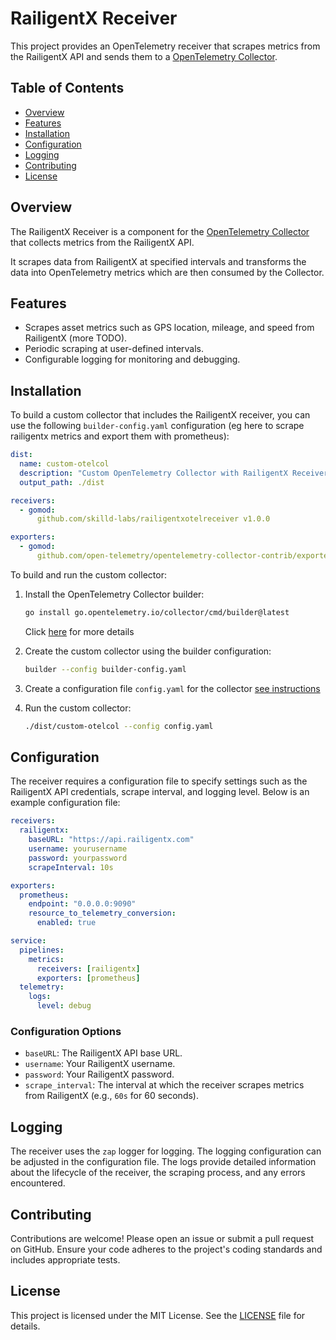 # RailigentX Receiver

This project provides an OpenTelemetry receiver that scrapes metrics from the RailigentX API and sends them to a [OpenTelemetry Collector](https://opentelemetry.io/docs/collector/quick-start/).

## Table of Contents

- [Overview](#overview)
- [Features](#features)
- [Installation](#installation)
- [Configuration](#configuration)
- [Logging](#logging)
- [Contributing](#contributing)
- [License](#license)

## Overview

The RailigentX Receiver is a component for the [OpenTelemetry Collector](https://opentelemetry.io/docs/collector/quick-start/) that collects metrics from the RailigentX API.

It scrapes data from RailigentX at specified intervals and transforms the data into OpenTelemetry metrics which are then consumed by the Collector.

## Features

- Scrapes asset metrics such as GPS location, mileage, and speed from RailigentX (more TODO).
- Periodic scraping at user-defined intervals.
- Configurable logging for monitoring and debugging.

## Installation

To build a custom collector that includes the RailigentX receiver, you can use the following `builder-config.yaml` configuration (eg here to scrape railigentx metrics and export them with prometheus):

```yaml
dist:
  name: custom-otelcol
  description: "Custom OpenTelemetry Collector with RailigentX Receiver"
  output_path: ./dist

receivers:
  - gomod:
      github.com/skilld-labs/railigentxotelreceiver v1.0.0

exporters:
  - gomod:
      github.com/open-telemetry/opentelemetry-collector-contrib/exporter/prometheusexporter v0.100.0
```

To build and run the custom collector:

1. Install the OpenTelemetry Collector builder:
   ```bash
   go install go.opentelemetry.io/collector/cmd/builder@latest
   ```
   Click [here](https://github.com/open-telemetry/opentelemetry-collector/tree/main/cmd/builder) for more details

2. Create the custom collector using the builder configuration:
   ```bash
   builder --config builder-config.yaml
   ```

3. Create a configuration file `config.yaml` for the collector [see instructions](#configuration)

3. Run the custom collector:
   ```bash
   ./dist/custom-otelcol --config config.yaml
   ```

## Configuration

The receiver requires a configuration file to specify settings such as the RailigentX API credentials, scrape interval, and logging level. Below is an example configuration file:

```yaml
receivers:
  railigentx:
    baseURL: "https://api.railigentx.com"
    username: yourusername
    password: yourpassword
    scrapeInterval: 10s

exporters:
  prometheus:
    endpoint: "0.0.0.0:9090"
    resource_to_telemetry_conversion:
      enabled: true

service:
  pipelines:
    metrics:
      receivers: [railigentx]
      exporters: [prometheus]
  telemetry:
    logs:
      level: debug
```

### Configuration Options

- `baseURL`: The RailigentX API base URL.
- `username`: Your RailigentX username.
- `password`: Your RailigentX password.
- `scrape_interval`: The interval at which the receiver scrapes metrics from RailigentX (e.g., `60s` for 60 seconds).

## Logging

The receiver uses the `zap` logger for logging. The logging configuration can be adjusted in the configuration file. The logs provide detailed information about the lifecycle of the receiver, the scraping process, and any errors encountered.

## Contributing

Contributions are welcome! Please open an issue or submit a pull request on GitHub. Ensure your code adheres to the project's coding standards and includes appropriate tests.

## License

This project is licensed under the MIT License. See the [LICENSE](LICENSE) file for details.
